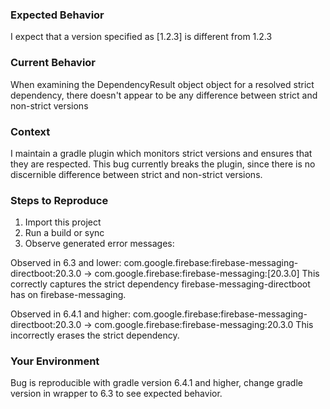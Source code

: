 ### Expected Behavior
I expect that a version specified as [1.2.3] is different from 1.2.3
### Current Behavior
When examining the DependencyResult object object for a resolved strict dependency, there doesn't appear to be any difference between strict and non-strict versions
### Context
I maintain a gradle plugin which monitors strict versions and ensures that they are respected. This bug currently breaks the plugin, since there is no discernible difference between strict and non-strict versions.

### Steps to Reproduce 
1. Import this project
2. Run a build or sync
3. Observe generated error messages:

Observed in 6.3 and lower: 
com.google.firebase:firebase-messaging-directboot:20.3.0 ->  com.google.firebase:firebase-messaging:[20.3.0]
This correctly captures the strict dependency firebase-messaging-directboot has on firebase-messaging.

Observed in 6.4.1 and higher:
com.google.firebase:firebase-messaging-directboot:20.3.0 ->  com.google.firebase:firebase-messaging:20.3.0
This incorrectly erases the strict dependency.

### Your Environment
Bug is reproducible with gradle version 6.4.1 and higher, change gradle version in wrapper to 6.3 to see expected behavior.
